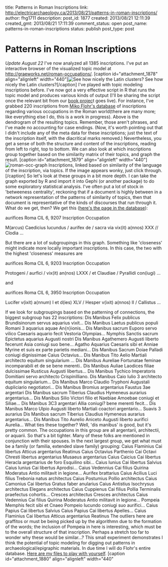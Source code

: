 title: Patterns in Roman Inscriptions
link: http://electricarchaeology.ca/2013/08/21/patterns-in-roman-inscriptions/
author: fhg1711
description: 
post_id: 1877
created: 2013/08/21 12:11:39
created_gmt: 2013/08/21 17:11:39
comment_status: open
post_name: patterns-in-roman-inscriptions
status: publish
post_type: post

# Patterns in Roman Inscriptions

_Update August 22_ I've now analyzed all 1385 inscriptions. I've put an interactive browser of the visualized topic model at <http://graeworks.net/roman-occupations/>. [caption id="attachment_1878" align="alignleft" width="440"]![See how nicely the Latin clusters?](http://electricarchaeologist.files.wordpress.com/2013/08/roman-occ-cluster.png) See how nicely the Latin clusters?[/caption] I've played with topic modeling inscriptions before. I've now got a very effective script in R that runs the topic model and produces various kinds of output (I'll be sharing the script once the relevant bit from our [book projec](http://www.themacroscope.org/)t goes live). For instance, I've grabbed 220 inscriptions from [Miko Flohr's database](http://www.mikoflohr.nl/databases/occupational_inscriptions/) of inscriptions regarding various occupations in the Roman world(there are many more; like everything else I do, this is a work in progress). Above is the dendrogram of the resulting topics. Remember, those aren't phrases, and I've made no accounting for case endings. (Now, it's worth pointing out that I didn't include any of the meta data for these inscriptions; just the text of the inscription itself, with the diacritical marks removed.) Nevertheless, you get a sense of both the structure and content of the inscriptions, reading from left to right, top to bottom. We can also look at which inscriptions group together based on the similarity matrix of their topics, and graph the result. [caption id="attachment_1879" align="alignleft" width="440"]![roman-occ-graph](http://electricarchaeologist.files.wordpress.com/2013/08/roman-occ-graph.png) Inscriptions, linked based on similarity of the language of the inscription, via topics. If the image appears wonky, just click through.[/caption] So let's look at these groups in a bit more depth. I can take the graph exported by R and import it into Gephi (or another package) to do some exploratory statistical analysis. I've often put a lot of stock in 'betweeness centrality', reckoning that if a document is highly between in a network representation of the patterns of similarity of topics, then that document is representative of the kinds of discourses that run through it. What do we get, then? We get this ([here's the page in the database](http://www.mikoflohr.nl/databases/occupational_inscriptions/200to220/)): 

aurifices
Roma
CIL 6, 9207
Inscription
Occupation

M(arcus) Caedicius Iucundus / aurifex de / sacra via vix(it) a(nnos) XXX // Clodia ...

But there are a lot of subgroupings in this graph. Something like 'closeness' might indicate more locally important inscriptions. In this case, the two with the highest 'closeness' measures are 

aurifices
Roma
CIL 6, 9203
Inscription
Occupation

Protogeni / aurfici / vix(it) an(nos) LXXX / et Claudiae / Pyrallidi con(iugi) ...

and 

aurifices
Roma
CIL 6, 3950
Inscription
Occupation

Lucifer v(ixit) a(nnum) I et d(ies) XLV / Hesper v(ixit) a(nnos) II / Callistus ...

If we look for subgroupings based on the patterning of connections, the biggest subgroup has 22 inscriptions: Dis Manibus Felix publicus Brundisinorum servus aquarius vixit... Dis Manibus Laetus publicus populi Romani 3 aquarius aquae An{n}ionis... Dis Manibus sacrum Euporo servo vilico Caesaris aquario fecit Vestoria Olympias... Nymphis Sanctis sacrum Epictetus aquarius Augusti nostri Dis Manibus Agathemero Augusti liberto fecerunt Asia coniugi suo bene... Agatho Aquarius Caesaris sibi et Anniae Myrine et suis ex parte parietis mediani... Dis Manibus Sacrum Doiae Palladi coniugi dignissimae Caius Octavius... Dis Manibus Tito Aelio Martiali architecto equitum singularium ... Dis Manibus Aureliae Fortunatae feminae incomparabili et de se bene merenti.. Dis Manibus Auliae Laodices filiae dulcissimae Rusticus Augusti libertus... Dis Manibus Tychico Imperatoris Domitiani servo architecto Crispinilliano. Dis Manibus Caio Iulio 3 architecto equitum singularium... Dis Manibus Marco Claudio Tryphoni Augustali dupliciario negotiatori... Dis Manibus Bromius argentarius Faustus 3ae argentari Dis Manibus sacrum Tiberius Claudius Hymeneus aurarius argentarius... Dis Manibus Silio Victori filio et Naebiae Amoebae coniugi et Siliae... Dis Manibus 3C3 argentari Allia coniugi? bene merenti fecit... Dis Manibus Marco Ulpio Augusti liberto Martiali coactori argentario... Suavis 3 aurarius Dis Manibus sacrum Tiberius Claudius Hymeneus aurarius argentarius... Dis Manibus Tito Aurelio Aniceto Augusti liberto aurifici Aurelia... What ties these together? Well, 'dis manibus' is good, but it's pretty common. The occupations in this group are all argentarii, architectii, or aquarii. So that's a bit tighter. Many of these folks are mentioned in conjunction with their spouses. In the next largest group, we get what must be a family (or familia, extended slave family) grouping: Caius Flaminius Cai libertus Atticus argentarius Reatinus Caius Octavius Parthenio Cai Octavi Chresti libertus argentarius Musaeus argentarius Caius Caicius Cai libertus Heracla argentarius de foro Esquilino sibi... Caius Iunius Cai libertus Salvius Caius Iunius Cai libertus Aprodisi... Caius Vedennius Cai filius Quirina Moderatus Antio militavit in legione... Aurifex brattarius Caius Acilius Luci filius Trebonia natus architectus Caius Postumius Pollio architectus Caius Camonius Cai libertus Gratus faber anularius Caius Antistius Isochrysus architectus Elegans architectus Caius Cuppienus Cai filius Pollia Terminalis praefectus cohortis... Cresces architectus Cresces architectus Caius Vedennius Cai filius Quirina Moderatus Antio militavit in legione... Pompeia Memphis fecit sibi et Cnaeo Pompeio Iucundo coniugi suo aurifici... Caius Papius Cai libertus Salvius Caius Papius Cai libertus Apelles... Caius Flaminius Cai libertus Atticus argentarius Reatinus The outliers here are graffitos or must be being picked up by the algorithmn due to the formation of the words; the inclusion of Pompeia in here is interesting, which must be to the overall structure of that inscription. Perhaps a stretch too far to wonder why these would be similar...? This small experiment demonstrates I think the potential of topic modeling for digging out patterns in archaeological/epigraphic materials. In due time I will do Flohr's entire database. [Here are my files to play with yourself](http://figshare.com/articles/Patterns_in_Roman_Inscriptions/777835). [caption id="attachment_1880" align="alignleft" width="440"